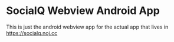 SocialQ Webview Android App
===========================

This is just the android webview app for the actual app that lives in
https://socialq.noj.cc
